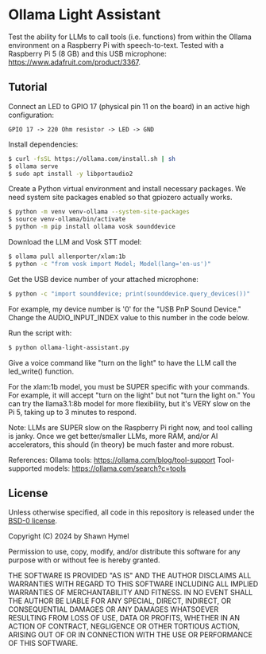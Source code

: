 # Ollama Light Assistant

Test the ability for LLMs to call tools (i.e. functions) from within the Ollama
environment on a Raspberry Pi with speech-to-text. Tested with a Raspberry Pi 5
(8 GB) and this USB microphone: https://www.adafruit.com/product/3367.

## Tutorial

Connect an LED to GPIO 17 (physical pin 11 on the board) in an active high
configuration:

```
GPIO 17 -> 220 Ohm resistor -> LED -> GND
```

Install dependencies:

```bash
$ curl -fsSL https://ollama.com/install.sh | sh
$ ollama serve
$ sudo apt install -y libportaudio2
```

Create a Python virtual environment and install necessary packages. We need
system site packages enabled so that gpiozero actually works.

```bash
$ python -m venv venv-ollama --system-site-packages
$ source venv-ollama/bin/activate
$ python -m pip install ollama vosk sounddevice
```

Download the LLM and Vosk STT model:

```bash
$ ollama pull allenporter/xlam:1b
$ python -c "from vosk import Model; Model(lang='en-us')"
```

Get the USB device number of your attached microphone:

```bash
$ python -c "import sounddevice; print(sounddevice.query_devices())"
```

For example, my device number is '0' for the "USB PnP Sound Device." Change the
AUDIO_INPUT_INDEX value to this number in the code below.

Run the script with:

```bash
$ python ollama-light-assistant.py
```

Give a voice command like "turn on the light" to have the LLM call the 
led_write() function.

For the xlam:1b model, you must be SUPER specific with your commands. For
example, it will accept "turn on the light" but not "turn the light on." You 
can try the llama3.1:8b model for more flexibility, but it's VERY slow on the 
Pi 5, taking up to 3 minutes to respond.

Note: LLMs are SUPER slow on the Raspberry Pi right now, and tool calling is
janky. Once we get better/smaller LLMs, more RAM, and/or AI accelerators, this
should (in theory) be much faster and more robust.

References:
    Ollama tools: https://ollama.com/blog/tool-support
    Tool-supported models: https://ollama.com/search?c=tools

## License

Unless otherwise specified, all code in this repository is released under the [BSD-0 license](ttps://opensource.org/license/0bsd).

Copyright (C) 2024 by Shawn Hymel

Permission to use, copy, modify, and/or distribute this software for any purpose with or without fee is hereby granted.

THE SOFTWARE IS PROVIDED "AS IS" AND THE AUTHOR DISCLAIMS ALL WARRANTIES WITH REGARD TO THIS SOFTWARE INCLUDING ALL IMPLIED WARRANTIES OF MERCHANTABILITY AND FITNESS. IN NO EVENT SHALL THE AUTHOR BE LIABLE FOR ANY SPECIAL, DIRECT, INDIRECT, OR CONSEQUENTIAL DAMAGES OR ANY DAMAGES WHATSOEVER RESULTING FROM LOSS OF USE, DATA OR PROFITS, WHETHER IN AN ACTION OF CONTRACT, NEGLIGENCE OR OTHER TORTIOUS ACTION, ARISING OUT OF OR IN CONNECTION WITH THE USE OR PERFORMANCE OF THIS SOFTWARE.